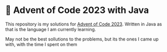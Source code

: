# 🎄 Advent of Code 2023 with Java

This repository is my solutions for [Advent of Code 2023](https://adventofcode.com/2023/about).
Written in Java as that is the language I am currently learning.

May not be the best sollutions to the problems, but its the ones I came up with, with the time I spent on them



